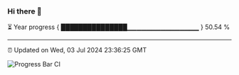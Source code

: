 ### Hi there 👋

⏳ Year progress { ███████████████▁▁▁▁▁▁▁▁▁▁▁▁▁▁▁ } 50.54 %

---

⏰ Updated on Wed, 03 Jul 2024 23:36:25 GMT

![Progress Bar CI](https://github.com/IshwaranRudhara/GIT-ACTION/workflows/Progress%20Bar%20CI/badge.svg)
